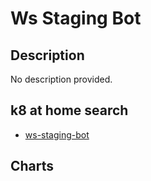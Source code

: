 # Ws Staging Bot

## Description

No description provided.

## k8 at home search

- [ws-staging-bot](https://nanne.dev/k8s-at-home-search/#/ws-staging-bot)

## Charts


